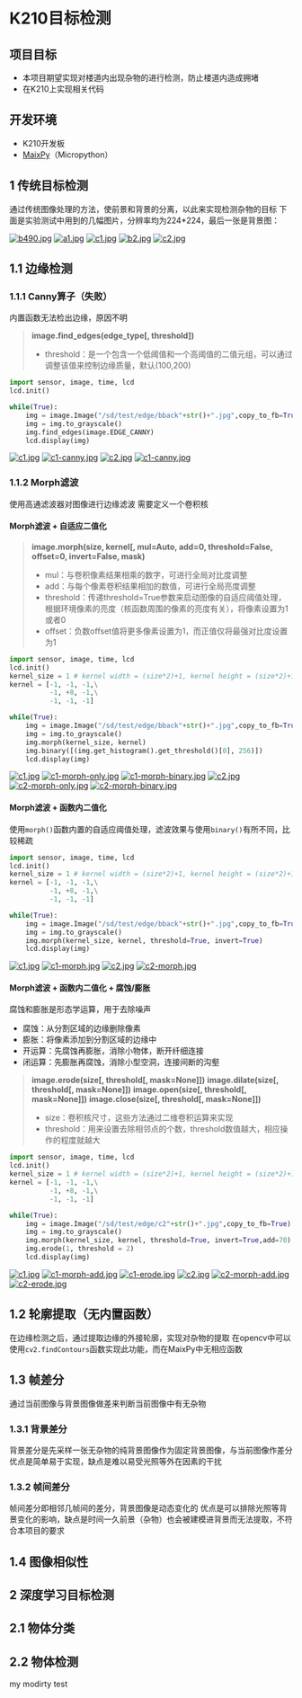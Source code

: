 # K210目标检测

## 项目目标

- 本项目期望实现对楼道内出现杂物的进行检测，防止楼道内造成拥堵
- 在K210上实现相关代码

## 开发环境

- K210开发板
- [MaixPy](https://wiki.sipeed.com/soft/maixpy/zh/)（Micropython）

## 1 传统目标检测

通过传统图像处理的方法，使前景和背景的分离，以此来实现检测杂物的目标
下面是实验测试中用到的几幅图片，分辨率均为224*224，最后一张是背景图：

[![b490.jpg](https://i.postimg.cc/vHDMDyTp/b490.jpg)](https://postimg.cc/xcrBFWKR) [![a1.jpg](https://i.postimg.cc/d1Dk0rKC/a118.jpg)](https://postimg.cc/hzWPyJv4) [![c1.jpg](https://i.postimg.cc/PxMkmyZw/c1.jpg)](https://postimg.cc/R6q8mcgS)
[![b2.jpg](https://i.postimg.cc/NFD1nTmP/bback.jpg)](https://postimg.cc/y3JggDfF) [![c2.jpg](https://i.postimg.cc/SxbDhhHm/c2.jpg)](https://postimg.cc/4mwz6rJ0)

## 1.1 边缘检测

### 1.1.1 Canny算子（失败）

内置函数无法检出边缘，原因不明

> **image.find_edges(edge_type[, threshold])**
> - threshold：是一个包含一个低阈值和一个高阈值的二值元组，可以通过调整该值来控制边缘质量，默认(100,200)

```py
import sensor, image, time, lcd
lcd.init()

while(True):
    img = image.Image("/sd/test/edge/bback"+str()+".jpg",copy_to_fb=True)
    img = img.to_grayscale()
    img.find_edges(image.EDGE_CANNY)
    lcd.display(img)
```

[![c1.jpg](https://i.postimg.cc/PxMkmyZw/c1.jpg)](https://postimg.cc/R6q8mcgS) [![c1-canny.jpg](https://i.postimg.cc/1zrWdDsx/c1-canny.jpg)](https://postimg.cc/sB19QQMK)
[![c2.jpg](https://i.postimg.cc/SxbDhhHm/c2.jpg)](https://postimg.cc/4mwz6rJ0) [![c1-canny.jpg](https://i.postimg.cc/1zrWdDsx/c1-canny.jpg)](https://postimg.cc/sB19QQMK)

### 1.1.2 Morph滤波

使用高通滤波器对图像进行边缘滤波
需要定义一个卷积核

#### Morph滤波 + 自适应二值化

> **image.morph(size, kernel[, mul=Auto, add=0, threshold=False, offset=0, invert=False, mask)**
> - mul：与卷积像素结果相乘的数字，可进行全局对比度调整
> - add：与每个像素卷积结果相加的数值，可进行全局亮度调整
> - threshold：传递threshold=True参数来启动图像的自适应阈值处理，根据环境像素的亮度（核函数周围的像素的亮度有关），将像素设置为1或者0
> - offset：负数offset值将更多像素设置为1，而正值仅将最强对比度设置为1

```py
import sensor, image, time, lcd
lcd.init()
kernel_size = 1 # kernel width = (size*2)+1, kernel height = (size*2)+1
kernel = [-1, -1, -1,\
          -1, +8, -1,\
          -1, -1, -1]

while(True):
    img = image.Image("/sd/test/edge/bback"+str()+".jpg",copy_to_fb=True)
    img = img.to_grayscale()
    img.morph(kernel_size, kernel)
    img.binary([(img.get_histogram().get_threshold()[0], 256)])
    lcd.display(img)
```

[![c1.jpg](https://i.postimg.cc/PxMkmyZw/c1.jpg)](https://postimg.cc/R6q8mcgS) [![c1-morph-only.jpg](https://i.postimg.cc/0Qb8nYJn/c1-morph-only.jpg)](https://postimg.cc/1n1h5NBV) [![c1-morph-binary.jpg](https://i.postimg.cc/pTKTfXHL/c1-morph-binary.jpg)](https://postimg.cc/sQDsyzxk)
[![c2.jpg](https://i.postimg.cc/SxbDhhHm/c2.jpg)](https://postimg.cc/4mwz6rJ0) [![c2-morph-only.jpg](https://i.postimg.cc/PfVDdy4X/c2-morph-only.jpg)](https://postimg.cc/JtJ0qbvv) [![c2-morph-binary.jpg](https://i.postimg.cc/PxKGsBbM/c2-morph-binary.jpg)](https://postimg.cc/r0dZ5ZPd)

#### Morph滤波 + 函数内二值化

使用`morph()`函数内置的自适应阈值处理，滤波效果与使用`binary()`有所不同，比较稀疏

```py
import sensor, image, time, lcd
lcd.init()
kernel_size = 1 # kernel width = (size*2)+1, kernel height = (size*2)+1
kernel = [-1, -1, -1,\
          -1, +8, -1,\
          -1, -1, -1]

while(True):
    img = image.Image("/sd/test/edge/bback"+str()+".jpg",copy_to_fb=True)
    img = img.to_grayscale()
    img.morph(kernel_size, kernel, threshold=True, invert=True)
    lcd.display(img)
```

[![c1.jpg](https://i.postimg.cc/PxMkmyZw/c1.jpg)](https://postimg.cc/R6q8mcgS) [![c1-morph.jpg](https://i.postimg.cc/3xbC69DD/c1-morph.jpg)](https://postimg.cc/gx8ZLVsY)
[![c2.jpg](https://i.postimg.cc/SxbDhhHm/c2.jpg)](https://postimg.cc/4mwz6rJ0) [![c2-morph.jpg](https://i.postimg.cc/XJNjCKQQ/c2-morph.jpg)](https://postimg.cc/Lq7FdPd1)

#### Morph滤波 + 函数内二值化 + 腐蚀/膨胀

腐蚀和膨胀是形态学运算，用于去除噪声

- 腐蚀：从分割区域的边缘删除像素
- 膨胀：将像素添加到分割区域的边缘中
- 开运算：先腐蚀再膨胀，消除小物体，断开纤细连接
- 闭运算：先膨胀再腐蚀，消除小型空洞，连接间断的沟壑

> **image.erode(size[, threshold[, mask=None]])**
> **image.dilate(size[, threshold[, mask=None]])**
> **image.open(size[, threshold[, mask=None]])**
> **image.close(size[, threshold[, mask=None]])**
> - size：卷积核尺寸，这些方法通过二维卷积运算来实现
> - threshold：用来设置去除相邻点的个数，threshold数值越大，相应操作的程度就越大

```py
import sensor, image, time, lcd
lcd.init()
kernel_size = 1 # kernel width = (size*2)+1, kernel height = (size*2)+1
kernel = [-1, -1, -1,\
          -1, +8, -1,\
          -1, -1, -1]

while(True):
    img = image.Image("/sd/test/edge/c2"+str()+".jpg",copy_to_fb=True)
    img = img.to_grayscale()
    img.morph(kernel_size, kernel, threshold=True, invert=True,add=70)
    img.erode(1, threshold = 2)
    lcd.display(img)
```

[![c1.jpg](https://i.postimg.cc/PxMkmyZw/c1.jpg)](https://postimg.cc/R6q8mcgS) [![c1-morph-add.jpg](https://i.postimg.cc/P55rNnr0/c1-morph-add.jpg)](https://postimg.cc/pp3t17jB) [![c1-erode.jpg](https://i.postimg.cc/MH9NFN2j/c1-erode.jpg)](https://postimg.cc/Zvyw9fqT)
[![c2.jpg](https://i.postimg.cc/SxbDhhHm/c2.jpg)](https://postimg.cc/4mwz6rJ0) [![c2-morph-add.jpg](https://i.postimg.cc/Qd1SBw4k/c2-morph-add.jpg)](https://postimg.cc/5X98T7M6) [![c2-erode.jpg](https://i.postimg.cc/dV2mQd35/c2-erode.jpg)](https://postimg.cc/sM2ZwMpW)

## 1.2 轮廓提取（无内置函数）

在边缘检测之后，通过提取边缘的外接轮廓，实现对杂物的提取
在opencv中可以使用`cv2.findContours`函数实现此功能，而在MaixPy中无相应函数

## 1.3 帧差分

通过当前图像与背景图像做差来判断当前图像中有无杂物

### 1.3.1 背景差分

背景差分是先采样一张无杂物的纯背景图像作为固定背景图像，与当前图像作差分
优点是简单易于实现，缺点是难以易受光照等外在因素的干扰

### 1.3.2 帧间差分

帧间差分即相邻几帧间的差分，背景图像是动态变化的
优点是可以排除光照等背景变化的影响，缺点是时间一久前景（杂物）也会被建模进背景而无法提取，不符合本项目的要求

## 1.4 图像相似性

## 2 深度学习目标检测

## 2.1 物体分类

## 2.2 物体检测
my modirty test